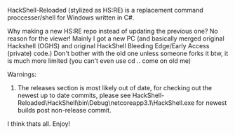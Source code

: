 HackShell-Reloaded (stylized as HS:RE) is a replacement command proccesser/shell for Windows written in C#.

Why making a new HS:RE repo instead of updating the previous one? No reason for the viewer! Mainly I got a new PC (and basically merged original Hackshell (OGHS) and original HackShell Bleeding Edge/Early Access (private) code.) Don't bother with the old one unless someone forks it btw, it is much more limited (you can't even use cd .. come on old me)

Warnings:
1. The releases section is most likely out of date, for checking out the newest up to date commits, please see HackShell-Reloaded\HackShell\bin\Debug\netcoreapp3.1\HackShell.exe for newest builds post non-release commit.


I think thats all. Enjoy!

